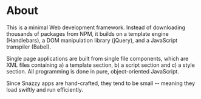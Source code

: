 # About

This is a minimal Web development framework. Instead of downloading thousands
of packages from NPM, it builds on a template engine (Handlebars), a DOM
manipulation library (jQuery), and a JavaScript transpiler (Babel).

Single page applications are built from single file components, which are XML
files containing a) a template section, b) a script section and c) a style
section. All programming is done in pure, object-oriented JavaScript.

Since Snazzy apps are hand-crafted, they tend to be small -- meaning they load
swiftly and run efficiently.
